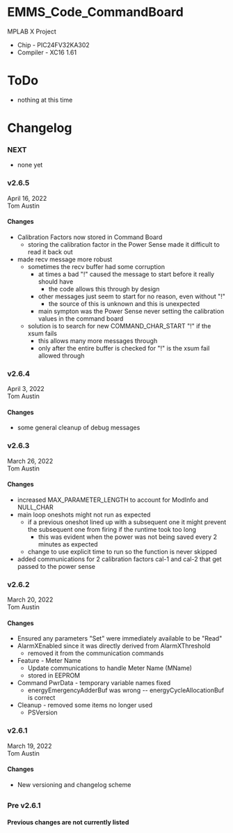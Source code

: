 # EMMS_Code_CommandBoard
MPLAB X Project
- Chip - PIC24FV32KA302
- Compiler - XC16 1.61

# ToDo
- nothing at this time

# Changelog
### NEXT
- none yet

### v2.6.5
April 16, 2022<br />
Tom Austin
#### Changes
- Calibration Factors now stored in Command Board
  - storing the calibration factor in the Power Sense made it difficult to read it back out
- made recv message more robust
  - sometimes the recv buffer had some corruption
    - at times a bad "!" caused the message to start before it really should have
      - the code allows this through by design
    - other messages just seem to start for no reason, even without "!"
      - the source of this is unknown and this is unexpected
    - main sympton was the Power Sense never setting the calibration values in the command board
  - solution is to search for new COMMAND_CHAR_START "!" if the xsum fails
    - this allows many more messages through
    - only after the entire buffer is checked for "!" is the xsum fail allowed through

### v2.6.4
April 3, 2022<br />
Tom Austin
#### Changes
- some general cleanup of debug messages

### v2.6.3
March 26, 2022<br />
Tom Austin
#### Changes
- increased MAX_PARAMETER_LENGTH to account for ModInfo and NULL_CHAR
- main loop oneshots might not run as expected
  - if a previous oneshot lined up with a subsequent one it might prevent the subsequent one from firing if the runtime took too long
    - this was evident when the power was not being saved every 2 minutes as expected
  - change to use explicit time to run so the function is never skipped
- added communications for 2 calibration factors cal-1 and cal-2 that get passed to the power sense

### v2.6.2
March 20, 2022<br />
Tom Austin
#### Changes
- Ensured any parameters "Set" were immediately available to be "Read"
- AlarmXEnabled since it was directly derived from AlarmXThreshold
  - removed it from the communication commands
- Feature - Meter Name
  - Update communications to handle Meter Name (MName)
  - stored in EEPROM
- Command PwrData - temporary variable names fixed
  - energyEmergencyAdderBuf was wrong -- energyCycleAllocationBuf is correct
- Cleanup - removed some items no longer used
  - PSVersion



### v2.6.1
March 19, 2022<br />
Tom Austin
#### Changes
- New versioning and changelog scheme
## 
### Pre v2.6.1
#### Previous changes are not currently listed
